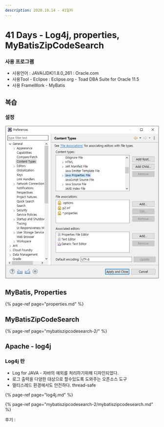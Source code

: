 ```yaml
---
description: 2020.10.14 - 41일차
---
```


# 41 Days - Log4j, properties, MyBatisZipCodeSearch

### 사용 프로그램

* 사용언어 : JAVA\(JDK\)1.8.0\_261 : Oracle.com
* 사용Tool  - Eclipse : Eclipse.org - Toad DBA Suite for Oracle 11.5
* 사용 FrameWork - MyBatis

## 복습

### 설정

![](../../.gitbook/assets/1%20%2824%29.png)

## MyBatis, Properties

{% page-ref page="properties.md" %}

## MyBatisZipCodeSearch

{% page-ref page="mybatiszipcodesearch-2/" %}

## Apache - log4j

### Log4j 란

* Log for JAVA - 자바의 예외를 처리하기위해 디자인되었다.
* 로그 출력을 다양한 대상으로 할수있도록 도와주는 오픈소스 도구
* 멀티스레드 환경에서도 안전하다. thread-safe



{% page-ref page="log4j.md" %}

{% page-ref page="mybatiszipcodesearch-2/mybatiszipcodesearch.md" %}

후기 : 

